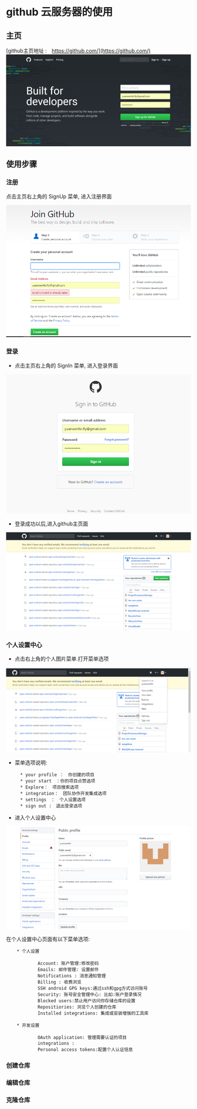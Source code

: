 # github 云服务器的使用

## 主页

[github主页地址 :　https://github.com/](https://github.com/)
![](/assets/github主页面.png)


## 使用步骤

### 注册

点击主页右上角的 SignUp 菜单, 进入注册界面

![](/assets/github注册界面.png)

### 登录

- 点击主页右上角的 SignIn 菜单, 进入登录界面

![](/assets/github登录页面.png)


- 登录成功以后,进入github主页面

![](/assets/登录成功进入个人主页.png)


### 个人设置中心

- 点击右上角的个人图片菜单.打开菜单选项

![](/assets/个人中心菜单.png)

- 菜单选项说明:

        * your profile ：　你创建的项目
        * your start　：你的项目点赞选项
        * Explore：　项目搜索选项
        * integration：　团队协作开发集成选项
        * settings　：　个人设置选项
        * sign out :　退出登录选项
        
        

- 进入个人设置中心

![](/assets/github个人设置中心.png)

在个人设置中心页面有以下菜单选项:

        
        * 个人设置

                Account: 账户管理:修改密码
                Emails: 邮件管理: 设置邮件
                Notifications : 消息通知管理
                Billing : 收费浏览
                SSH android GPG keys:通过ssh和gpg方式访问账号
                Security: 账号安全管理中心: 比如:账户登录情况
                Blocked users:禁止用户访问你存储仓库的设置
                Repositiories: 浏览个人创建的仓库
                Installed integrations: 集成或安装增强的工具库
                
        * 开发设置
        
                OAuth application: 管理需要认证的项目
                integrations : 
                Personal access tokens:配置个人认证信息
        
        
        
        
        
        
### 创建仓库

### 编辑仓库

### 克隆仓库


